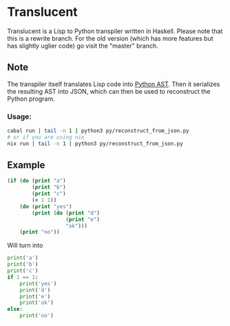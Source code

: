 # Translucent
Translucent is a Lisp to Python transpiler written in Haskell.
Please note that this is a rewrite branch. For the old version (which has more features but has slightly uglier code) go visit the "master" branch.
## Note
The transpiler itself translates Lisp code into [Python AST](https://docs.python.org/3/library/ast.html). Then it serializes the resulting AST into JSON, which can then be used to reconstruct the Python program.
### Usage:
```sh
cabal run | tail -n 1 | python3 py/reconstruct_from_json.py
# or if you are using nix
nix run | tail -n 1 | python3 py/reconstruct_from_json.py
```
## Example
```clojure
(if (do (print "a")
        (print "b")
        (print "c")
        (= 1 1))
    (do (print "yes")
        (print (do (print "d")
                   (print "e")
                   "ok")))
    (print "no"))
```
Will turn into
```python
print('a')
print('b')
print('c')
if 1 == 1:
    print('yes')
    print('d')
    print('e')
    print('ok')
else:
    print('no')
```
